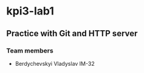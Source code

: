 # kpi3-lab1

## Practice with Git and HTTP server

### Team members
- Berdychevskyi Vladyslav IM-32

